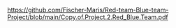 https://github.com/Fischer-Maris/Red-team-Blue-team-Project/blob/main/Copy.of.Project.2.Red_Blue.Team.pdf

 
